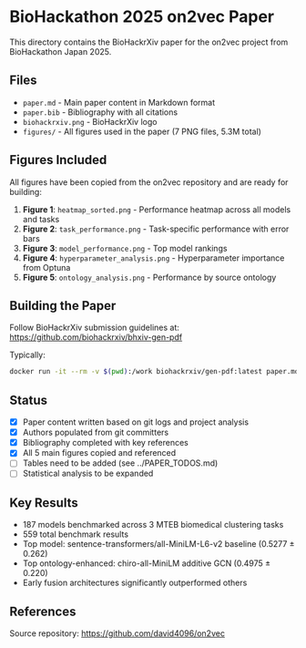 # BioHackathon 2025 on2vec Paper

This directory contains the BioHackrXiv paper for the on2vec project from BioHackathon Japan 2025.

## Files

- `paper.md` - Main paper content in Markdown format
- `paper.bib` - Bibliography with all citations
- `biohackrxiv.png` - BioHackrXiv logo
- `figures/` - All figures used in the paper (7 PNG files, 5.3M total)

## Figures Included

All figures have been copied from the on2vec repository and are ready for building:

1. **Figure 1**: `heatmap_sorted.png` - Performance heatmap across all models and tasks
2. **Figure 2**: `task_performance.png` - Task-specific performance with error bars
3. **Figure 3**: `model_performance.png` - Top model rankings
4. **Figure 4**: `hyperparameter_analysis.png` - Hyperparameter importance from Optuna
5. **Figure 5**: `ontology_analysis.png` - Performance by source ontology

## Building the Paper

Follow BioHackrXiv submission guidelines at: https://github.com/biohackrxiv/bhxiv-gen-pdf

Typically:
```bash
docker run -it --rm -v $(pwd):/work biohackrxiv/gen-pdf:latest paper.md
```

## Status

- [x] Paper content written based on git logs and project analysis
- [x] Authors populated from git committers
- [x] Bibliography completed with key references
- [x] All 5 main figures copied and referenced
- [ ] Tables need to be added (see ../PAPER_TODOS.md)
- [ ] Statistical analysis to be expanded

## Key Results

- 187 models benchmarked across 3 MTEB biomedical clustering tasks
- 559 total benchmark results
- Top model: sentence-transformers/all-MiniLM-L6-v2 baseline (0.5277 ± 0.262)
- Top ontology-enhanced: chiro-all-MiniLM additive GCN (0.4975 ± 0.220)
- Early fusion architectures significantly outperformed others

## References

Source repository: https://github.com/david4096/on2vec
